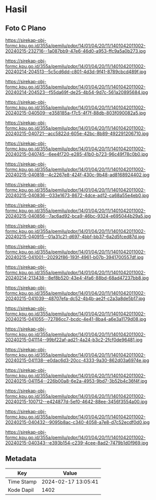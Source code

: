 # Hasil

## Foto C Plano

https://sirekap-obj-formc.kpu.go.id/355a/pemilu/pdpr/14/01/04/20/11/1401042011002-20240215-232716--1a087bb9-47e6-46d0-a953-ffc9a5a0b273.jpg

https://sirekap-obj-formc.kpu.go.id/355a/pemilu/pdpr/14/01/04/20/11/1401042011002-20240214-204513--5c5cd6dd-c801-4d3d-9f41-8789cbcd489f.jpg

https://sirekap-obj-formc.kpu.go.id/355a/pemilu/pdpr/14/01/04/20/11/1401042011002-20240214-204523--f55da69f-de25-4b54-9d7c-561a20895684.jpg

https://sirekap-obj-formc.kpu.go.id/355a/pemilu/pdpr/14/01/04/20/11/1401042011002-20240215-040509--e358185a-f7c5-4f7f-88db-803f090082a5.jpg

https://sirekap-obj-formc.kpu.go.id/355a/pemilu/pdpr/14/01/04/20/11/1401042011002-20240215-040721--acc5822d-605e-42bc-8b89-492291206710.jpg

https://sirekap-obj-formc.kpu.go.id/355a/pemilu/pdpr/14/01/04/20/11/1401042011002-20240215-040745--6ee4f720-e285-41b0-b723-96c49f78c0b0.jpg

https://sirekap-obj-formc.kpu.go.id/355a/pemilu/pdpr/14/01/04/20/11/1401042011002-20240215-040818--4c2267e8-424f-430c-9b48-ad8168924402.jpg

https://sirekap-obj-formc.kpu.go.id/355a/pemilu/pdpr/14/01/04/20/11/1401042011002-20240215-040836--033e1673-8672-4dce-ad12-ca68a55e4eb0.jpg

https://sirekap-obj-formc.kpu.go.id/355a/pemilu/pdpr/14/01/04/20/11/1401042011002-20240215-040856--7ac6ad92-bca9-46bc-9324-e695044b29a5.jpg

https://sirekap-obj-formc.kpu.go.id/355a/pemilu/pdpr/14/01/04/20/11/1401042011002-20240215-040915--01a31c21-d697-4bbf-bb37-6a2d5fced87d.jpg

https://sirekap-obj-formc.kpu.go.id/355a/pemilu/pdpr/14/01/04/20/11/1401042011002-20240215-041001--20292f86-193f-4961-b07b-3941700557df.jpg

https://sirekap-obj-formc.kpu.go.id/355a/pemilu/pdpr/14/01/04/20/11/1401042011002-20240214-213438--8ef8b520-43e4-4fa6-88bd-68ad47237bb8.jpg

https://sirekap-obj-formc.kpu.go.id/355a/pemilu/pdpr/14/01/04/20/11/1401042011002-20240215-041039--48707efa-dc52-4b4b-ae2f-c2a3a8de5b17.jpg

https://sirekap-obj-formc.kpu.go.id/355a/pemilu/pdpr/14/01/04/20/11/1401042011002-20240215-041055--72786cc7-bcdc-4e41-8ba4-a6e3a1179d08.jpg

https://sirekap-obj-formc.kpu.go.id/355a/pemilu/pdpr/14/01/04/20/11/1401042011002-20240215-041114--99bf22af-ad21-4a24-b3c2-2fcf0de96481.jpg

https://sirekap-obj-formc.kpu.go.id/355a/pemilu/pdpr/14/01/04/20/11/1401042011002-20240215-041138--e0dac6d3-20cc-4333-9a30-862d03a6974e.jpg

https://sirekap-obj-formc.kpu.go.id/355a/pemilu/pdpr/14/01/04/20/11/1401042011002-20240215-041154--226b00a8-6e2a-4953-9bd7-3b52b4c36f4f.jpg

https://sirekap-obj-formc.kpu.go.id/355a/pemilu/pdpr/14/01/04/20/11/1401042011002-20240215-100712--e424877d-5ef0-4642-88ee-3456f3554a00.jpg

https://sirekap-obj-formc.kpu.go.id/355a/pemilu/pdpr/14/01/04/20/11/1401042011002-20240215-040432--9095b8ac-c340-4058-a7e8-d7c52ecdf0d0.jpg

https://sirekap-obj-formc.kpu.go.id/355a/pemilu/pdpr/14/01/04/20/11/1401042011002-20240215-040343--e393b154-c239-4cee-8ad2-7479b1d0f969.jpg


## Metadata

| Key        | Value               |
| ---------- | ------------------- |
| Time Stamp | 2024-02-17 13:05:41 |
| Kode Dapil | 1402                |



